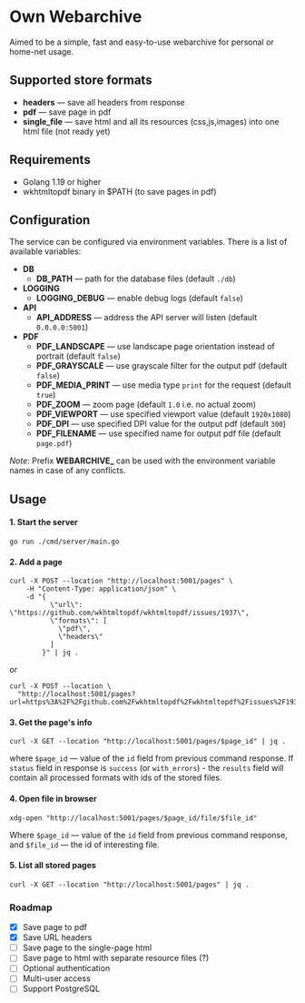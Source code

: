 # Own Webarchive

Aimed to be a simple, fast and easy-to-use webarchive for personal or home-net usage.

## Supported store formats

* **headers** — save all headers from response
* **pdf** — save page in pdf
* **single_file** — save html and all its resources (css,js,images) into one html file (not ready yet)

## Requirements 

* Golang 1.19 or higher
* wkhtmltopdf binary in $PATH (to save pages in pdf)

## Configuration

The service can be configured via environment variables. There is a list of available
variables:

* **DB**
  * **DB_PATH** — path for the database files (default `./db`)
* **LOGGING**
  * **LOGGING_DEBUG** — enable debug logs (default `false`)
* **API**
  * **API_ADDRESS** — address the API server will listen (default `0.0.0.0:5001`)
* **PDF**
  * **PDF_LANDSCAPE** — use landscape page orientation instead of portrait (default `false`)
  * **PDF_GRAYSCALE** — use grayscale filter for the output pdf (default `false`)
  * **PDF_MEDIA_PRINT** — use media type `print` for the request (default `true`)
  * **PDF_ZOOM** — zoom page (default `1.0` i.e. no actual zoom)
  * **PDF_VIEWPORT** — use specified viewport value (default `1920x1080`)
  * **PDF_DPI** — use specified DPI value for the output pdf (default `300`)
  * **PDF_FILENAME** — use specified name for output pdf file (default `page.pdf`)


*Note*: Prefix **WEBARCHIVE_** can be used with the environment variable names 
in case of any conflicts.

## Usage

#### 1. Start the server

```shell
go run ./cmd/server/main.go
```

#### 2. Add a page

```shell
curl -X POST --location "http://localhost:5001/pages" \
    -H "Content-Type: application/json" \
    -d "{
          \"url\": \"https://github.com/wkhtmltopdf/wkhtmltopdf/issues/1937\",
          \"formats\": [
            \"pdf\",
            \"headers\"
          ]
        }" | jq .
```

or

```shell
curl -X POST --location \
  "http://localhost:5001/pages?url=https%3A%2F%2Fgithub.com%2Fwkhtmltopdf%2Fwkhtmltopdf%2Fissues%2F1937&formats=pdf%2Cheaders&description=Foo+Bar"
```

#### 3. Get the page's info

```shell
curl -X GET --location "http://localhost:5001/pages/$page_id" | jq .
```
where `$page_id` — value of the `id` field from previous command response.
If `status` field in response is `success` (or `with_errors`) - the `results` field
will contain all processed formats with ids of the stored files.

#### 4. Open file in browser

```shell
xdg-open "http://localhost:5001/pages/$page_id/file/$file_id"
```
Where  `$page_id` — value of the `id` field from previous command response, and
`$file_id` — the id of interesting file.

#### 5. List all stored pages

```shell
curl -X GET --location "http://localhost:5001/pages" | jq .
```

### Roadmap

- [x] Save page to pdf 
- [x] Save URL headers
- [ ] Save page to the single-page html
- [ ] Save page to html with separate resource files (?)
- [ ] Optional authentication
- [ ] Multi-user access
- [ ] Support PostgreSQL
